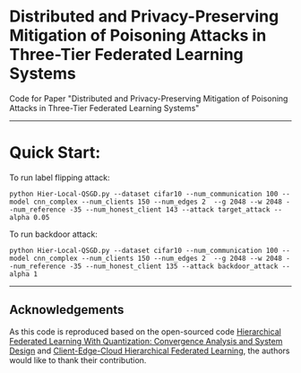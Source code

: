 # Distributed and Privacy-Preserving Mitigation of Poisoning Attacks in Three-Tier Federated Learning Systems

Code for Paper "Distributed and Privacy-Preserving Mitigation of Poisoning
Attacks in Three-Tier Federated Learning Systems"


---


# Quick Start: 
To run label flipping attack:
```
python Hier-Local-QSGD.py --dataset cifar10 --num_communication 100 --model cnn_complex --num_clients 150 --num_edges 2  --g 2048 --w 2048 --num_reference -35 --num_honest_client 143 --attack target_attack --alpha 0.05
```
To run backdoor attack:
```
python Hier-Local-QSGD.py --dataset cifar10 --num_communication 100 --model cnn_complex --num_clients 150 --num_edges 2  --g 2048 --w 2048 --num_reference -35 --num_honest_client 135 --attack backdoor_attack --alpha 1
```

---


## Acknowledgements
As this code is reproduced based on the open-sourced code [Hierarchical Federated Learning With Quantization: Convergence Analysis and System Design](https://github.com/LuminLiu/Hier_QSGD) and [Client-Edge-Cloud Hierarchical Federated Learning](https://github.com/LuminLiu/HierFL), the authors would like to thank their contribution. 
